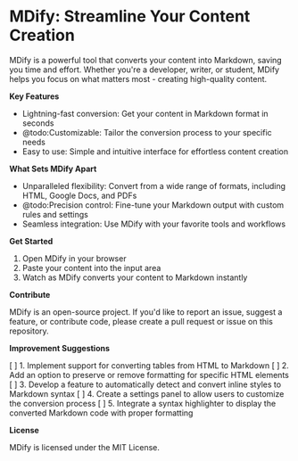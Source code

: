 **MDify: Streamline Your Content Creation**
=============================================

MDify is a powerful tool that converts your content into Markdown, saving you time and effort. Whether you're a developer, writer, or student, MDify helps you focus on what matters most - creating high-quality content.

**Key Features**

* Lightning-fast conversion: Get your content in Markdown format in seconds
* @todo:Customizable: Tailor the conversion process to your specific needs
* Easy to use: Simple and intuitive interface for effortless content creation

**What Sets MDify Apart**

* Unparalleled flexibility: Convert from a wide range of formats, including HTML, Google Docs, and PDFs
* @todo:Precision control: Fine-tune your Markdown output with custom rules and settings
* Seamless integration: Use MDify with your favorite tools and workflows

**Get Started**

1. Open MDify in your browser
2. Paste your content into the input area
3. Watch as MDify converts your content to Markdown instantly

**Contribute**

MDify is an open-source project. If you'd like to report an issue, suggest a feature, or contribute code, please create a pull request or issue on this repository.

**Improvement Suggestions**

[ ] 1. Implement support for converting tables from HTML to Markdown
[ ] 2. Add an option to preserve or remove formatting for specific HTML elements
[ ] 3. Develop a feature to automatically detect and convert inline styles to Markdown syntax
[ ] 4. Create a settings panel to allow users to customize the conversion process
[ ] 5. Integrate a syntax highlighter to display the converted Markdown code with proper formatting

**License**

MDify is licensed under the MIT License.
